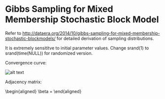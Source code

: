 # Gibbs Sampling for Mixed Membership Stochastic Block Model

Refer to <http://dataera.org/2014/10/gibbs-sampling-for-mixed-membership-stochastic-blockmodels/> for detailed derivation of sampling distributions.

It is extremely sensititve to initial parameter values. Change srand(1) to srand(time(NULL)) for randomized version.

Convergence curve:

![alt text](https://github.com/Haboric-Hu/gibbs_sampling_for_mixed_membership_stochastic_block_model/blob/master/figures/convergence_curve.png)

Adjacency matrix:

\begin{aligned}
\beta = 
\end{aligned}
